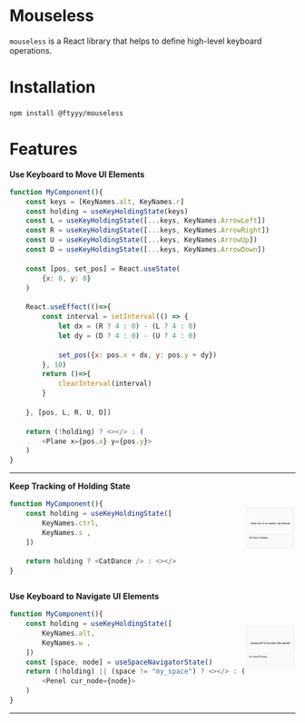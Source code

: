 # Mouseless

`mouseless` is a React library that helps to define high-level keyboard operations.

# Installation

`npm install @ftyyy/mouseless`

# Features

<table style="border: none !important; border-collapse: collapse !important; border-spacing: 0 !important; padding: 0 !important; margin: 0 !important;">
<tr style="border: none !important;">
<td style="border: none !important; padding: 0 !important;" width="50%">

**Keep Tracking of Holding State**

```javascript
function MyComponent(){
    const holding = useKeyHoldingState([
        KeyNames.ctrl, 
        KeyNames.s , 
    ])

    return holding ? <CatDance /> : <></>
}
```

</td>
<td style="border: none !important; padding: 0 !important;" width="50%">

![illu_holding.gif](resources/illu_holding.gif)

</td>
</tr>
<tr style="border: none !important;">
<td style="border: none !important; padding: 0 !important;" width="50%">

**Use Keyboard to Navigate UI Elements**

```javascript
function MyComponent(){
    const holding = useKeyHoldingState([
        KeyNames.alt, 
        KeyNames.w , 
    ])
    const [space, node] = useSpaceNavigatorState()
    return (!holding) || (space != "my_space") ? <></> : (
        <Penel cur_node={node}>
    )
}    
```

</td>
<td style="border: none !important; padding: 0 !important;" width="50%">

![illu_navi.gif](resources/illu_navi.gif)

</td>

**Use Keyboard to Move UI Elements**

```javascript
function MyComponent(){
    const keys = [KeyNames.alt, KeyNames.r]
    const holding = useKeyHoldingState(keys)
    const L = useKeyHoldingState([...keys, KeyNames.ArrowLeft])
    const R = useKeyHoldingState([...keys, KeyNames.ArrowRight])
    const U = useKeyHoldingState([...keys, KeyNames.ArrowUp])
    const D = useKeyHoldingState([...keys, KeyNames.ArrowDown])

    const [pos, set_pos] = React.useState(
        {x: 0, y: 0}
    )

    React.useEffect(()=>{
        const interval = setInterval(() => {
            let dx = (R ? 4 : 0) - (L ? 4 : 0)
            let dy = (D ? 4 : 0) - (U ? 4 : 0)

            set_pos({x: pos.x + dx, y: pos.y + dy})
        }, 10)
        return ()=>{
            clearInterval(interval)
        }
        
    }, [pos, L, R, U, D])

    return (!holding) ? <></> : (
        <Plane x={pos.x} y={pos.y}>
    )
}    
```

</td>
<td style="border: none !important; padding: 0 !important;" width="50%">

![illu_moving.gif](resources/illu_moving.gif)

</td>

</tr>

</table>


